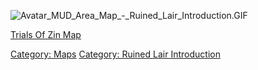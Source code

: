 ![](Avatar_MUD_Area_Map_-_Ruined_Lair_Introduction.GIF "Avatar_MUD_Area_Map_-_Ruined_Lair_Introduction.GIF")

[Trials Of Zin Map](Trials_Of_Zin_Map "wikilink")  

[Category: Maps](Category:_Maps "wikilink") [Category: Ruined Lair
Introduction](Category:_Ruined_Lair_Introduction "wikilink")
